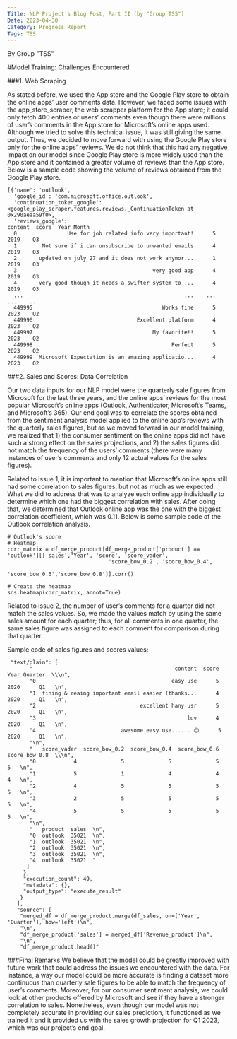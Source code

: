 ```yaml
---
Title: NLP Project's Blog Post, Part II (by "Group TSS")
Date: 2023-04-30
Category: Progress Report
Tags: TSS
---
```


By Group "TSS"

#Model Training: Challenges Encountered	

###1. Web Scraping

As stated before, we used the App store and the Google Play store to obtain the online apps’ user comments data. However, we faced some issues with the app_store_scraper, the web scrapper platform for the App store; it could only fetch 400 entries or users’ comments even though there were millions of user’s comments in the App store for Microsoft’s online apps used. Although we tried to solve this technical issue, it was still giving the same output. Thus, we decided to move forward with using the Google Play store only for the online apps’ reviews. We do not think that this had any negative impact on our model since Google Play store is more widely used than the App store and it contained a greater volume of reviews than the App store. Below is a sample code showing the volume of reviews obtained from the Google Play store.

```
[{'name': 'outlook',
  'google_id': 'com.microsoft.office.outlook',
  'continuation_token_google': <google_play_scraper.features.reviews._ContinuationToken at 0x290aeaa59f0>,
  'reviews_google':                                                   content  score  Year Month
  0                Use for job related info very important!      5  2019    Q3
  1        Not sure if i can unsubscribe to unwanted emails      4  2019    Q3
  2       updated on july 27 and it does not work anymor...      1  2019    Q3
  3                                           very good app      4  2019    Q3
  4       very good though it needs a swifter system to ...      4  2019    Q3
  ...                                                   ...    ...   ...   ...
  449995                                         Works fine      5  2023    Q2
  449996                                 Excellent platform      4  2023    Q2
  449997                                      My favorite!!      5  2023    Q2
  449998                                            Perfect      5  2023    Q2
  449999  Microsoft Expectation is an amazing applicatio...      4  2023    Q2
  ```

  
###2. Sales and Scores: Data Correlation

  Our two data inputs for our NLP model were the quarterly sale figures from Microsoft for the last three years, and the online apps’ reviews for the most popular Microsoft’s online apps (Outlook, Authenticator, Microsoft’s Teams, and Microsoft’s 365). Our end goal was to correlate the scores obtained from the sentiment analysis model applied to the online app’s reviews with the quarterly sales figures, but as we moved forward in our model training, we realized that 1) the consumer sentiment on the online apps did not have such a strong effect on the sales projections, and 2) the sales figures did not match the frequency of the users’ comments (there were many instances of user’s comments and only 12 actual values for the sales figures). 

Related to issue 1, it is important to mention that Microsoft’s online apps still had some correlation to sales figures, but not as much as we expected. What we did to address that was to analyze each online app individually to determine which one had the biggest correlation with sales. After doing that, we determined that Outlook online app was the one with the biggest correlation coefficient, which was 0.11. Below is some sample code of the Outlook correlation analysis.


```
# Outlook's score
# Heatmap
corr_matrix = df_merge_product[df_merge_product['product'] == 'outlook'][['sales','Year', 'score', 'score_vader', 
                                'score_bow_0.2', 'score_bow_0.4', 
                                'score_bow_0.6','score_bow_0.8']].corr()

# Create the heatmap
sns.heatmap(corr_matrix, annot=True)
```

Related to issue 2, the number of user’s comments for a quarter did not match the sales values. So, we made the values match by using the same sales amount for each quarter; thus, for all comments in one quarter, the same sales figure was assigned to each comment for comparison during that quarter. 

Sample code of sales figures and scores values:

```
 "text/plain": [
       "                                             content  score  Year Quarter  \\\n",
       "0                                           easy use      5  2020      Q1   \n",
       "1  fining & reaing important email easier (thanks...      4  2020      Q1   \n",
       "2                                 excellent hany usr      5  2020      Q1   \n",
       "3                                                lov      4  2020      Q1   \n",
       "4                           awesome easy use...... 😊      5  2020      Q1   \n",
       "\n",
       "   score_vader  score_bow_0.2  score_bow_0.4  score_bow_0.6  score_bow_0.8  \\\n",
       "0            4              5              5              5              5   \n",
       "1            5              1              4              4              4   \n",
       "2            4              5              5              5              5   \n",
       "3            2              5              5              5              5   \n",
       "4            5              5              5              5              5   \n",
       "\n",
       "   product  sales  \n",
       "0  outlook  35021  \n",
       "1  outlook  35021  \n",
       "2  outlook  35021  \n",
       "3  outlook  35021  \n",
       "4  outlook  35021  "
      ]
     },
     "execution_count": 49,
     "metadata": {},
     "output_type": "execute_result"
    }
   ],
   "source": [
    "merged_df = df_merge_product.merge(df_sales, on=['Year', 'Quarter'], how='left')\n",
    "\n",
    "df_merge_product['sales'] = merged_df['Revenue_product']\n",
    "\n",
    "df_merge_product.head()"
```

###Final Remarks
We believe that the model could be greatly improved with future work that could address the issues we encountered with the data. For instance, a way our model could be more accurate is finding a dataset more continuous than quarterly sale figures to be able to match the frequency of user’s comments. Moreover, for our consumer sentiment analysis, we could look at other products offered by Microsoft and see if they have a stronger correlation to sales. Nonetheless, even though our model was not completely accurate in providing our sales prediction, it functioned as we trained it and it provided us with the sales growth projection for Q1 2023, which was our project’s end goal.

